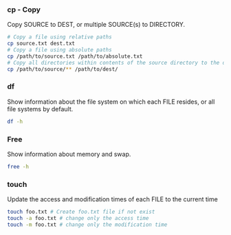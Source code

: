 ### cp - Copy

Copy SOURCE to DEST, or multiple SOURCE(s) to DIRECTORY.

```bash
# Copy a file using relative paths
cp source.txt dest.txt
# Copy a file using absolute paths
cp /path/to/source.txt /path/to/absolute.txt
# Copy all directories within contents of the source directory to the dest directory
cp /path/to/source/** /path/to/dest/
```

### df

Show information about the file system on which each FILE resides, or all file systems by default.

```bash
df -h
```

### Free

Show information about memory and swap.

```bash
free -h
```

### touch

Update the access and modification times of each FILE to the current time

```bash
touch foo.txt # Create foo.txt file if not exist
touch -a foo.txt # change only the access time
touch -m foo.txt # change only the modification time
```
